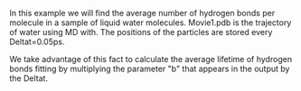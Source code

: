 In this example we will find the average number of hydrogen bonds per molecule in a sample of liquid water molecules. Movie1.pdb is the trajectory of water using MD with. The positions of the particles are stored every Deltat=0.05ps.

We take advantage of this fact to calculate the average lifetime of hydrogen bonds fitting by multiplying the parameter "b" that appears in the output by the Deltat.
